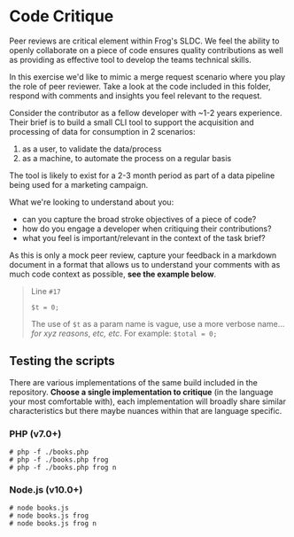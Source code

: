# Code Critique 

Peer reviews are critical element within Frog's SLDC. We feel the ability to openly collaborate on a piece of code ensures quality contributions as well as providing as effective tool to develop the teams technical skills.

In this exercise we'd like to mimic a merge request scenario where you play the role of peer reviewer. Take a look at the code included in this folder, respond with comments and insights you feel relevant to the request.

Consider the contributor as a fellow developer with ~1-2 years experience. Their brief is to build a small CLI tool to support the acquisition and processing of data for consumption in 2 scenarios:
1. as a user, to validate the data/process
2. as a machine, to automate the process on a regular basis

The tool is likely to exist for a 2-3 month period as part of a data pipeline being used for a marketing campaign.

What we're looking to understand about you:
 - can you capture the broad stroke objectives of a piece of code?
 - how do you engage a developer when critiquing their contributions?
 - what you feel is important/relevant in the context of the task brief?

 As this is only a mock peer review, capture your feedback in a markdown document in a format that allows us to understand your comments with as much code context as possible, **see the example below**.

 > Line `#17`
 > ```
 > $t = 0;
 > ``` 
 > The use of `$t` as a param name is vague, use a more verbose name... _for xyz reasons_, _etc, etc_. For example: `$total = 0;`


 ## Testing the scripts
 There are various implementations of the same build included in the repository. **Choose a single implementation to critique** (in the language your most comfortable with), each implementation will broadly share similar characteristics but there maybe nuances within that are language specific. 
 ### PHP (v7.0+)
 ```
 # php -f ./books.php
 # php -f ./books.php frog
 # php -f ./books.php frog n
 ```

 ### Node.js (v10.0+)
 ```
 # node books.js
 # node books.js frog
 # node books.js frog n
 ```
